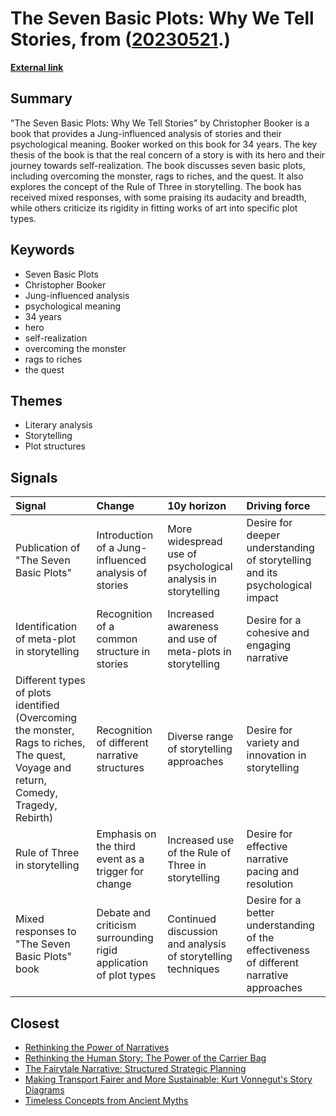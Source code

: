 # __The Seven Basic Plots: Why We Tell Stories__, from ([20230521](https://kghosh.substack.com/p/20230521).)

__[External link](https://en.wikipedia.org/wiki/The_Seven_Basic_Plots?utm_source=substack&utm_medium=email)__



## Summary

"The Seven Basic Plots: Why We Tell Stories" by Christopher Booker is a book that provides a Jung-influenced analysis of stories and their psychological meaning. Booker worked on this book for 34 years. The key thesis of the book is that the real concern of a story is with its hero and their journey towards self-realization. The book discusses seven basic plots, including overcoming the monster, rags to riches, and the quest. It also explores the concept of the Rule of Three in storytelling. The book has received mixed responses, with some praising its audacity and breadth, while others criticize its rigidity in fitting works of art into specific plot types.

## Keywords

* Seven Basic Plots
* Christopher Booker
* Jung-influenced analysis
* psychological meaning
* 34 years
* hero
* self-realization
* overcoming the monster
* rags to riches
* the quest

## Themes

* Literary analysis
* Storytelling
* Plot structures

## Signals

| Signal                                                                                                                               | Change                                                           | 10y horizon                                                   | Driving force                                                                            |
|:-------------------------------------------------------------------------------------------------------------------------------------|:-----------------------------------------------------------------|:--------------------------------------------------------------|:-----------------------------------------------------------------------------------------|
| Publication of "The Seven Basic Plots"                                                                                               | Introduction of a Jung-influenced analysis of stories            | More widespread use of psychological analysis in storytelling | Desire for deeper understanding of storytelling and its psychological impact             |
| Identification of meta-plot in storytelling                                                                                          | Recognition of a common structure in stories                     | Increased awareness and use of meta-plots in storytelling     | Desire for a cohesive and engaging narrative                                             |
| Different types of plots identified (Overcoming the monster, Rags to riches, The quest, Voyage and return, Comedy, Tragedy, Rebirth) | Recognition of different narrative structures                    | Diverse range of storytelling approaches                      | Desire for variety and innovation in storytelling                                        |
| Rule of Three in storytelling                                                                                                        | Emphasis on the third event as a trigger for change              | Increased use of the Rule of Three in storytelling            | Desire for effective narrative pacing and resolution                                     |
| Mixed responses to "The Seven Basic Plots" book                                                                                      | Debate and criticism surrounding rigid application of plot types | Continued discussion and analysis of storytelling techniques  | Desire for a better understanding of the effectiveness of different narrative approaches |

## Closest

* [Rethinking the Power of Narratives](79ac43e83f8a7da117a0837105462062)
* [Rethinking the Human Story: The Power of the Carrier Bag](9583276a9aeb9f9a0bf87400700799bc)
* [The Fairytale Narrative: Structured Strategic Planning](9e86680f345d6eab257f745ec456ed04)
* [Making Transport Fairer and More Sustainable: Kurt Vonnegut's Story Diagrams](1dbdb53b9176700aa063df870b44f2b5)
* [Timeless Concepts from Ancient Myths](456993603b70cfeb32b0779ac023fe61)